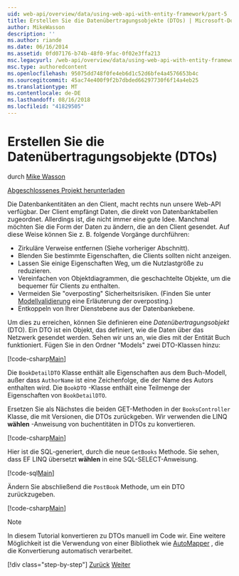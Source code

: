 ```yaml
---
uid: web-api/overview/data/using-web-api-with-entity-framework/part-5
title: Erstellen Sie die Datenübertragungsobjekte (DTOs) | Microsoft-Dokumentation
author: MikeWasson
description: ''
ms.author: riande
ms.date: 06/16/2014
ms.assetid: 0fd07176-b74b-48f0-9fac-0f02e3ffa213
msc.legacyurl: /web-api/overview/data/using-web-api-with-entity-framework/part-5
msc.type: authoredcontent
ms.openlocfilehash: 95075dd748f0fe4eb6d1c52d6bfe4a4576653b4c
ms.sourcegitcommit: 45ac74e400f9f2b7dbded66297730f6f14a4eb25
ms.translationtype: MT
ms.contentlocale: de-DE
ms.lasthandoff: 08/16/2018
ms.locfileid: "41829505"
---
```

<a name="create-data-transfer-objects-dtos"></a>Erstellen Sie die Datenübertragungsobjekte (DTOs)
====================
durch [Mike Wasson](https://github.com/MikeWasson)

[Abgeschlossenes Projekt herunterladen](https://github.com/MikeWasson/BookService)

Die Datenbankentitäten an den Client, macht rechts nun unsere Web-API verfügbar. Der Client empfängt Daten, die direkt von Datenbanktabellen zugeordnet. Allerdings ist, die nicht immer eine gute Idee. Manchmal möchten Sie die Form der Daten zu ändern, die an den Client gesendet. Auf diese Weise können Sie z. B. folgende Vorgänge durchführen:

- Zirkuläre Verweise entfernen (Siehe vorheriger Abschnitt).
- Blenden Sie bestimmte Eigenschaften, die Clients sollten nicht anzeigen.
- Lassen Sie einige Eigenschaften Weg, um die Nutzlastgröße zu reduzieren.
- Vereinfachen von Objektdiagrammen, die geschachtelte Objekte, um die bequemer für Clients zu enthalten.
- Vermeiden Sie "overposting" Sicherheitsrisiken. (Finden Sie unter [Modellvalidierung](../../formats-and-model-binding/model-validation-in-aspnet-web-api.md) eine Erläuterung der overposting.)
- Entkoppeln von Ihrer Dienstebene aus der Datenbankebene.

Um dies zu erreichen, können Sie definieren eine *Datenübertragungsobjekt* (DTO). Ein DTO ist ein Objekt, das definiert, wie die Daten über das Netzwerk gesendet werden. Sehen wir uns an, wie dies mit der Entität Buch funktioniert. Fügen Sie in den Ordner "Models" zwei DTO-Klassen hinzu:

[!code-csharp[Main](part-5/samples/sample1.cs)]

Die `BookDetailDTO` Klasse enthält alle Eigenschaften aus dem Buch-Modell, außer dass `AuthorName` ist eine Zeichenfolge, die der Name des Autors enthalten wird. Die `BookDTO` -Klasse enthält eine Teilmenge der Eigenschaften von `BookDetailDTO`.

Ersetzen Sie als Nächstes die beiden GET-Methoden in der `BooksController` Klasse, die mit Versionen, die DTOs zurückgeben. Wir verwenden die LINQ **wählen** -Anweisung von buchentitäten in DTOs zu konvertieren.

[!code-csharp[Main](part-5/samples/sample2.cs)]

Hier ist die SQL-generiert, durch die neue `GetBooks` Methode. Sie sehen, dass EF LINQ übersetzt **wählen** in eine SQL-SELECT-Anweisung.

[!code-sql[Main](part-5/samples/sample3.sql)]

Ändern Sie abschließend die `PostBook` Methode, um ein DTO zurückzugeben.

[!code-csharp[Main](part-5/samples/sample4.cs)]

> [!NOTE]
> In diesem Tutorial konvertieren zu DTOs manuell im Code wir. Eine weitere Möglichkeit ist die Verwendung von einer Bibliothek wie [AutoMapper](http://automapper.org/) , die die Konvertierung automatisch verarbeitet.
> 
> [!div class="step-by-step"]
> [Zurück](part-4.md)
> [Weiter](part-6.md)

